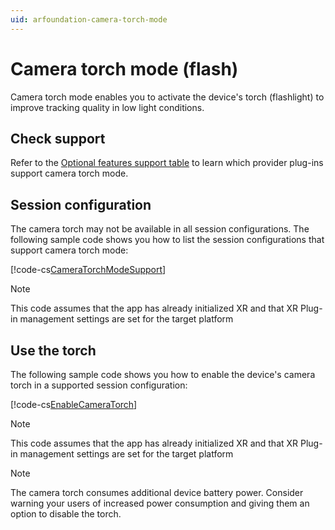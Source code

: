 ```yaml
---
uid: arfoundation-camera-torch-mode
---
```

# Camera torch mode (flash)

Camera torch mode enables you to activate the device's torch (flashlight) to improve tracking quality in low light conditions.

## Check support

Refer to the [Optional features support table](xref:arfoundation-camera-platform-support#optional-feature-platform-support) to learn which provider plug-ins support camera torch mode.

## Session configuration

The camera torch may not be available in all session configurations. The following sample code shows you how to list the session configurations that support camera torch mode:

[!code-cs[CameraTorchModeSupport](../../../Tests/Runtime/CodeSamples/CameraTorchModeSample.cs#CameraTorchModeSupport)]
> [!NOTE]
> This code assumes that the app has already initialized XR and that XR Plug-in management settings are set for the target platform

## Use the torch

The following sample code shows you how to enable the device's camera torch in a supported session configuration:

[!code-cs[EnableCameraTorch](../../../Tests/Runtime/CodeSamples/CameraTorchModeSample.cs#EnableCameraTorch)]
> [!NOTE]
> This code assumes that the app has already initialized XR and that XR Plug-in management settings are set for the target platform

> [!NOTE]
> The camera torch consumes additional device battery power. Consider warning your users of increased power consumption and giving them an option to disable the torch.